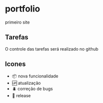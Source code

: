 # portfolio

primeiro site
## Tarefas

O controle das tarefas será realizado no github

## Icones

- :package: nova funcionalidade 
- :up: atualização
- :beetle: correção de bugs
- :checkered_flag: release
